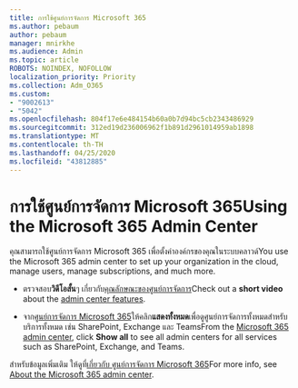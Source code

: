 ```yaml
---
title: การใช้ศูนย์การจัดการ Microsoft 365
ms.author: pebaum
author: pebaum
manager: mnirkhe
ms.audience: Admin
ms.topic: article
ROBOTS: NOINDEX, NOFOLLOW
localization_priority: Priority
ms.collection: Adm_O365
ms.custom:
- "9002613"
- "5042"
ms.openlocfilehash: 804f17e6e484154b60a0b7d94bc5cb2343486929
ms.sourcegitcommit: 312ed19d236006962f1b891d2961014959ab1898
ms.translationtype: MT
ms.contentlocale: th-TH
ms.lasthandoff: 04/25/2020
ms.locfileid: "43812885"
---
```

# <a name="using-the-microsoft-365-admin-center"></a><span data-ttu-id="93b33-102">การใช้ศูนย์การจัดการ Microsoft 365</span><span class="sxs-lookup"><span data-stu-id="93b33-102">Using the Microsoft 365 Admin Center</span></span>

<span data-ttu-id="93b33-103">คุณสามารถใช้ศูนย์การจัดการ Microsoft 365 เพื่อตั้งค่าองค์กรของคุณในระบบคลาวด์</span><span class="sxs-lookup"><span data-stu-id="93b33-103">You use the Microsoft 365 admin center to set up your organization in the cloud, manage users, manage subscriptions, and much more.</span></span>

- <span data-ttu-id="93b33-104">ตรวจสอบ**วิดีโอสั้น**ๆ เกี่ยวกับ[คุณลักษณะของศูนย์การจัดการ](https://www.microsoft.com/videoplayer/embed/RWfvDL)</span><span class="sxs-lookup"><span data-stu-id="93b33-104">Check out a **short video** about the [admin center features](https://www.microsoft.com/videoplayer/embed/RWfvDL).</span></span>

- <span data-ttu-id="93b33-105">จาก[ศูนย์การจัดการ Microsoft 365](https://admin.microsoft.com/AdminPortal/Home#/homepage)ให้คลิก**แสดงทั้งหมด**เพื่อดูศูนย์การจัดการทั้งหมดสําหรับบริการทั้งหมด เช่น SharePoint, Exchange และ Teams</span><span class="sxs-lookup"><span data-stu-id="93b33-105">From the [Microsoft 365 admin center](https://admin.microsoft.com/AdminPortal/Home#/homepage), click **Show all** to see all admin centers for all services such as SharePoint, Exchange, and Teams.</span></span>

<span data-ttu-id="93b33-106">สําหรับข้อมูลเพิ่มเติม ให้ดูที่[เกี่ยวกับ ศูนย์การจัดการ Microsoft 365](https://docs.microsoft.com/microsoft-365/admin/admin-overview/about-the-admin-center)</span><span class="sxs-lookup"><span data-stu-id="93b33-106">For more info, see [About the Microsoft 365 admin center](https://docs.microsoft.com/microsoft-365/admin/admin-overview/about-the-admin-center).</span></span>
